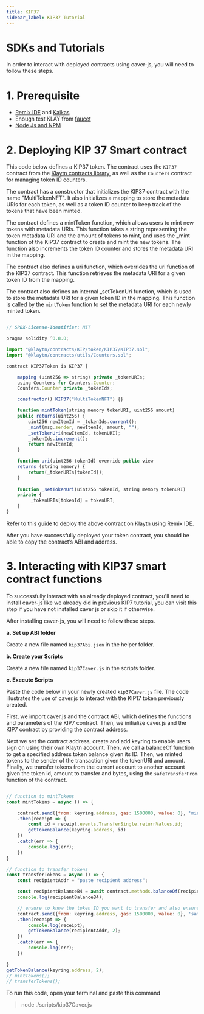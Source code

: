 ```yaml
---
title: KIP37
sidebar_label: KIP37 Tutorial
---
```


# SDKs and Tutorials <a id="KIP37 Tutorial"></a>
In order to interact with deployed contracts using caver-js, you will need to follow these steps.

# 1. Prerequisite <a id="KIP37 Tutorial Prerequsite"></a>

* [Remix IDE](https://docs.klaytn.foundation/content/dapp/tutorials/connecting-remix#connecting-klaytn-remix-using-kaikas) and [Kaikas](https://kaikas.zendesk.com/hc/en-us/articles/6657796272793-How-do-I-install-PC-Kaikas-)
* Enough test KLAY from [faucet](https://baobab.wallet.klaytn.foundation/faucet)
* [Node Js and NPM](https://kinsta.com/blog/how-to-install-node-js/)

# 2. Deploying KIP 37 Smart contract <a id="Deploying KIP 37 Smart contract"></a>
This code below defines a KIP37 token. The contract uses the `KIP37` contract from the [Klaytn contracts library](https://github.com/klaytn/klaytn-contracts), as well as the `Counters` contract for managing token ID counters.

The contract has a constructor that initializes the KIP37 contract with the name "MultiTokenNFT". It also initializes a mapping to store the metadata URIs for each token, as well as a token ID counter to keep track of the tokens that have been minted.

The contract defines a mintToken function, which allows users to mint new tokens with metadata URIs. This function takes a string representing the token metadata URI and the amount of tokens to mint, and uses the _mint function of the KIP37 contract to create and mint the new tokens. The function also increments the token ID counter and stores the metadata URI in the mapping.

The contract also defines a uri function, which overrides the uri function of the KIP37 contract. This function retrieves the metadata URI for a given token ID from the mapping.

The contract also defines an internal _setTokenUri function, which is used to store the metadata URI for a given token ID in the mapping. This function is called by the `mintToken` function to set the metadata URI for each newly minted token.

``` javascript

// SPDX-License-Identifier: MIT

pragma solidity ^0.8.0;

import "@klaytn/contracts/KIP/token/KIP37/KIP37.sol";
import "@klaytn/contracts/utils/Counters.sol";

contract KIP37Token is KIP37 {

    mapping (uint256 => string) private _tokenURIs;
    using Counters for Counters.Counter; 
    Counters.Counter private _tokenIds; 

    constructor() KIP37("MultiTokenNFT") {} 

    function mintToken(string memory tokenURI, uint256 amount)
    public returns(uint256) { 
        uint256 newItemId = _tokenIds.current(); 
        _mint(msg.sender, newItemId, amount, "");
        _setTokenUri(newItemId, tokenURI); 
        _tokenIds.increment(); 
        return newItemId; 
    } 

    function uri(uint256 tokenId) override public view 
    returns (string memory) { 
        return(_tokenURIs[tokenId]); 
    } 
    
    function _setTokenUri(uint256 tokenId, string memory tokenURI)
    private {
         _tokenURIs[tokenId] = tokenURI; 
    } 
}

```

Refer to this [guide](https://docs.klaytn.foundation/content/dapp/tutorials/connecting-remix#connecting-klaytn-remix-using-kaikas) to deploy the above contract on Klaytn using Remix IDE.

After you have successfully deployed your token contract, you should be able to copy the contract’s ABI and address. 

# 3. Interacting with KIP37 smart contract functions <a id="Interacting with KIP37 smart contract functions"></a>

To successfully interact with an already deployed contract, you'll need to install caver-js like we already did in previous KIP7 tutorial, you can visit this step if you have not installed caver js or skip it if otherwise.

After installing caver-js, you will need to follow these steps.

**a. Set up ABI folder**

Create a new file named `kip37Abi.json` in the helper folder. 

**b. Create your Scripts**

Create a new file named `kip37Caver.js` in the scripts folder. 

**c. Execute Scripts**

Paste the code below in your newly created `kip37Caver.js` file. The code illustrates the use of caver.js to interact with the KIP17 token previously created.

First, we import caver.js and the contract ABI, which defines the functions and parameters of the KIP7 contract. Then, we initialize caver.js and the KIP7 contract by providing the contract address.

Next we set the contract address, create and add keyring to enable users sign on using their own Klaytn account. Then, we call a balanceOf function to get a specified address token balance given its ID. Then, we minted tokens to the sender of the transaction given the tokenURI and amount. Finally, we transfer tokens from the current account to another account given the token id, amount to transfer and bytes,  using the `safeTransferFrom` function of the contract.

``` javascript

// function to mintTokens 
const mintTokens = async () => {

    contract.send({from: keyring.address, gas: 1500000, value: 0}, 'mintToken', "", 5)
    .then(receipt => {
        const id = receipt.events.TransferSingle.returnValues.id;
        getTokenBalance(keyring.address, id)
    })
    .catch(err => {
        console.log(err);
    })
}

// function to transfer tokens
const transferTokens = async () => {
    const recipientAddr = "paste recipient address";

    const recipientBalanceB4 = await contract.methods.balanceOf(recipientAddr, 2).call();
    console.log(recipientBalanceB4);

    // ensure to know the token ID you want to transfer and also ensure the from address has token balance
    contract.send({from: keyring.address, gas: 1500000, value: 0}, 'safeTransferFrom', keyring.address, recipientAddr, 2, 2, "0x")
    .then(receipt => {
        console.log(receipt);
        getTokenBalance(recipientAddr, 2);
    })
    .catch(err => {
        console.log(err);
    })

}
getTokenBalance(keyring.address, 2);
// mintTokens();
// transferTokens();

```
To run this code, open your terminal and paste this command
> node ./scripts/kip37Caver.js

